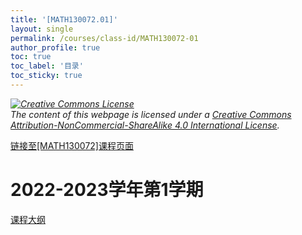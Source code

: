 ```yaml
---
title: '[MATH130072.01]'
layout: single
permalink: /courses/class-id/MATH130072-01
author_profile: true
toc: true
toc_label: '目录'
toc_sticky: true
---
```


<div class='notice--warning'>
	<p><i><a rel='license' href='http://creativecommons.org/licenses/by-nc-sa/4.0/'><img alt='Creative Commons License' style='border-width:0' src='https://i.creativecommons.org/l/by-nc-sa/4.0/88x31.png' /></a><br /> The content of this webpage is licensed under a <a rel='license' href='http://creativecommons.org/licenses/by-nc-sa/4.0/'>Creative Commons Attribution-NonCommercial-ShareAlike 4.0 International License</a>.</i></p>
</div>

<a href='https://fdu-math.github.io/courses/MATH130072'>链接至[MATH130072]课程页面</a>

# 2022-2023学年第1学期
<a href='https://fdu-math.github.io/courses/syllabus/MATH130072.01-2022-2023-1 (Encrypted).pdf'>课程大纲</a>


